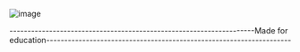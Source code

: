 ![image](https://github.com/Jiranon-K/To-Do-List/assets/132673259/be7013d7-6643-4553-be95-af3abdebb94b)

--------------------------------------------------------------------Made for education--------------------------------------------------------------------
